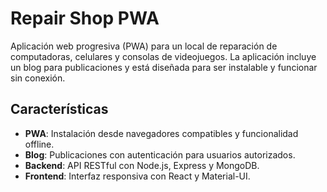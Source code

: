 # Repair Shop PWA  
  
Aplicación web progresiva (PWA) para un local de reparación de computadoras, celulares y consolas de videojuegos. La aplicación incluye un blog para publicaciones y está diseñada para ser instalable y funcionar sin conexión.  
  
## Características  
  
- **PWA**: Instalación desde navegadores compatibles y funcionalidad offline.  
- **Blog**: Publicaciones con autenticación para usuarios autorizados.  
- **Backend**: API RESTful con Node.js, Express y MongoDB.  
- **Frontend**: Interfaz responsiva con React y Material-UI.  
 